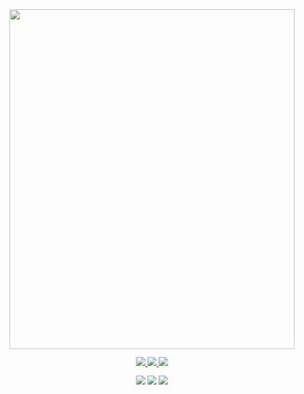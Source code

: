 <div>
    <a href="https://chadlefort.com" alt="Website">
        <img src="console.svg" width="100%" height="600">
    </a>
</div>

<p align="center">
  <a href="mailto:chadlefort@gmail.com" alt="Email">
    <img
      src="https://img.shields.io/badge/-chadlefort@gmail.com-c14438?style=flat&logo=Gmail&logoColor=white&link=mailto:chadlefort@gmail.com" />
  </a>
  <a href="https://www.linkedin.com/in/chadlefort" alt="Email">
    <img
      src="https://img.shields.io/badge/-Chad_Lefort-blue?style=flat&logo=Linkedin&link=https://www.linkedin.com/in/chadlefort" />
  </a>
  <a href="https://twitter.com/ChadLefort" alt="Twitter">
    <img
      src="https://img.shields.io/badge/-@ChadLefort-1ca0f1?style=flat&logo=twitter&logoColor=white&link=https://twitter.com/ChadLefort" />
  </a>
</p>
<p align="center">
  <img src="https://badges.pufler.dev/visits/ChadLefort/ChadLefort" />
  <img src="https://badges.pufler.dev/repos/ChadLefort" />
  <img src="https://badges.pufler.dev/commits/yearly/ChadLefort" />
</p>
